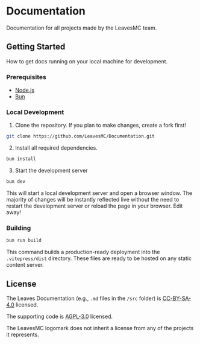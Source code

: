 # Documentation

Documentation for all projects made by the LeavesMC team.

## Getting Started

How to get docs running on your local machine for development.

### Prerequisites

- [Node.js](https://nodejs.org)
- [Bun](https://bun.sh)

### Local Development

1. Clone the repository. If you plan to make changes, create a fork first!

```bash
git clone https://github.com/LeavesMC/Documentation.git
```

2. Install all required dependencies.

```bash
bun install
```

3. Start the development server

```bash
bun dev
```

This will start a local development server and open a browser window. The majority of changes will be instantly reflected live without the need to restart the development server or reload the page in your browser. Edit away!

### Building

```bash
bun run build
```

This command builds a production-ready deployment into the `.vitepress/dist` directory. These files are ready to be hosted on any static content server.

## License

The Leaves Documentation (e.g., `.md` files in the `/src` folder) is [CC-BY-SA-4.0](https://github.com/LeavesMC/Documentation/blob/main/LICENSE-DOCS) licensed.

The supporting code is
[AGPL-3.0](https://github.com/LeavesMC/Documentation/blob/main/LICENSE) licensed.

The LeavesMC logomark does not inherit a license from any of the projects it represents.
